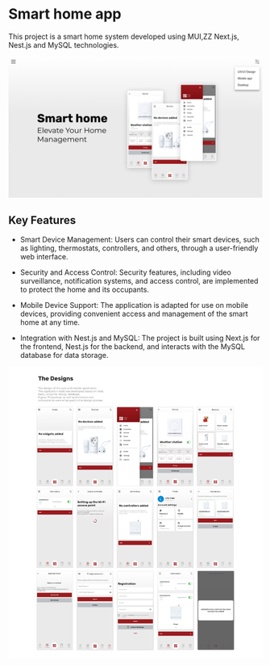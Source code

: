 # Smart home app

This project is a smart home system developed using MUI,ZZ Next.js, Nest.js and MySQL technologies. 

![](./1.png)

## Key Features

* Smart Device Management: Users can control their smart devices, such as lighting, thermostats, controllers, and others, through a user-friendly web interface.

* Security and Access Control: Security features, including video surveillance, notification systems, and access control, are implemented to protect the home and its occupants.

* Mobile Device Support: The application is adapted for use on mobile devices, providing convenient access and management of the smart home at any time.

* Integration with Nest.js and MySQL: The project is built using Next.js for the frontend, Nest.js for the backend, and interacts with the MySQL database for data storage.

![](./5_1.png)